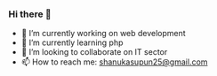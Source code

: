 ### Hi there 👋
- 🔭 I’m currently working on web development
- 🌱 I’m currently learning php
- 👯 I’m looking to collaborate on IT sector
- 📫 How to reach me: shanukasupun25@gmail.com

<!--
**ShanukaHennayaka/ShanukaHennayaka** is a ✨ _special_ ✨ repository because its `README.md` (this file) appears on your GitHub profile.

Here are some ideas to get you started:

- 🔭 I’m currently working on web development
- 🌱 I’m currently learning php
- 👯 I’m looking to collaborate on IT sector
- 📫 How to reach me: shanukasupun25@gmail.com
-->

